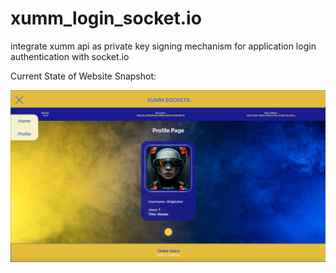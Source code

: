 # xumm_login_socket.io
integrate xumm api as private key signing mechanism for application login authentication with socket.io

Current State of Website Snapshot:

![Xumm Sockets](./client/src/images/currentSite.png)
